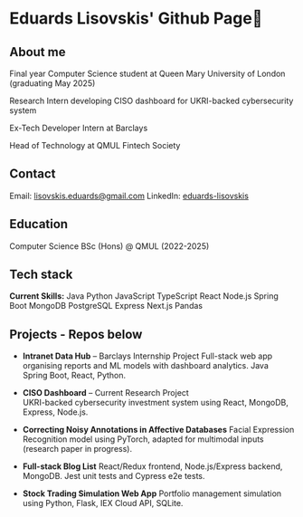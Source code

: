 # Eduards Lisovskis' Github Page👋

## About me
Final year Computer Science student at Queen Mary University of London (graduating May 2025)

Research Intern developing CISO dashboard for UKRI-backed cybersecurity system

Ex-Tech Developer Intern at Barclays

Head of Technology at QMUL Fintech Society

## Contact
Email: lisovskis.eduards@gmail.com
LinkedIn: [eduards-lisovskis](https://www.linkedin.com/in/eduards-lisovskis)

## Education
Computer Science BSc (Hons) @ QMUL (2022-2025)

## Tech stack
**Current Skills:**
Java Python JavaScript TypeScript React Node.js Spring Boot MongoDB PostgreSQL Express Next.js Pandas

## Projects - Repos below
- **Intranet Data Hub** – Barclays Internship Project
Full-stack web app organising reports and ML models with dashboard analytics. Java Spring Boot, React, Python.

- **CISO Dashboard** – Current Research Project  
UKRI-backed cybersecurity investment system using React, MongoDB, Express, Node.js.

- **Correcting Noisy Annotations in Affective Databases**
Facial Expression Recognition model using PyTorch, adapted for multimodal inputs (research paper in progress).

- **Full-stack Blog List**
React/Redux frontend, Node.js/Express backend, MongoDB. Jest unit tests and Cypress e2e tests.

- **Stock Trading Simulation Web App**
Portfolio management simulation using Python, Flask, IEX Cloud API, SQLite.

